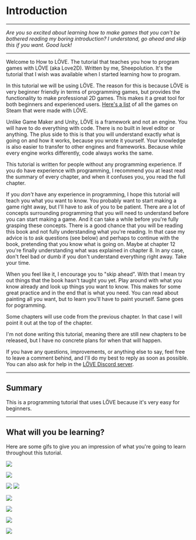 # Introduction

___

*Are you so excited about learning how to make games that you can't be bothered reading my boring introduction? I understand, go ahead and skip this if you want. Good luck!*

___

Welcome to How to LÖVE. The tutorial that teaches you how to program games with LÖVE (aka Love2D). Written by me, Sheepolution. It's the tutorial that I wish was available when I started learning how to program.

In this tutorial we will be using LÖVE. The reason for this is because LÖVE is very beginner friendly in terms of programming games, but provides the functionality to make professional 2D games. This makes it a great tool for both beginners and experienced users. [Here's a list](https://store.steampowered.com/curator/32659238-L%C3%96VE-Games/) of all the games on Steam that were made with LÖVE.

Unlike Game Maker and Unity, LÖVE is a framework and not an engine. You will have to do everything with code. There is no built in level editor or anything. The plus side to this is that you will understand exactly what is going on and how it works, because you wrote it yourself. Your knowledge is also easier to transfer to other engines and frameworks. Because while every engine works differently, code always works the same.

This tutorial is written for people without any programming experience. If you do have experience with programming, I recommend you at least read the summary of every chapter, and when it confuses you, you read the full chapter.

If you *don't* have any experience in programming, I hope this tutorial will teach you what you want to know. You probably want to start making a game right away, but I'll have to ask of you to be patient. There are a lot of concepts surrounding programming that you will need to understand before you can start making a game. And it can take a while before you're fully grasping these concepts. There is a good chance that you will be reading this book and not fully understanding what you're reading. In that case my advice is to ask questions (see below) and perhaps to continue with the book, pretending that you know what is going on. Maybe at chapter 12 you're finally understanding what was explained in chapter 8. In any case, don't feel bad or dumb if you don't understand everything right away. Take your time. 

When you feel like it, I encourage you to "skip ahead". With that I mean try out things that the book hasn't taught you yet. Play around with what you know already and look up things you want to know. This makes for some great practice and in the end that is what you need. You can read about painting all you want, but to learn you'll have to paint yourself. Same goes for pogramming.

Some chapters will use code from the previous chapter. In that case I will point it out at the top of the chapter.

I'm not done writing this tutorial, meaning there are still new chapters to be released, but I have no concrete plans for when that will happen.

If you have any questions, improvements, or anything else to say, feel free to leave a comment behind, and I'll do my best to reply as soon as possible. You can also ask for help in the [LÖVE Discord server](https://discord.gg/MHtXaxQ).

___

## Summary

This is a programming tutorial that uses LÖVE because it's very easy for beginners.

___

## What will you be learning?

Here are some gifs to give you an impression of what you're going to learn throughout this tutorial.

![](/images/book/14/demo.gif)

![](/images/book/16/following_circle_distance.gif)

![](/images/book/17/jump_help.png) ![](/images/book/17/jump.gif)

![](/images/book/18/tile-move-2.gif)

![](/images/book/22/splitscreen.gif)

![](/images/book/23/box_wall_good.gif)

![](/images/book/24/jumping.gif)

